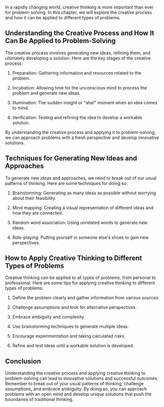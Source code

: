 
In a rapidly changing world, creative thinking is more important than ever for problem-solving. In this chapter, we will explore the creative process and how it can be applied to different types of problems.

Understanding the Creative Process and How It Can Be Applied to Problem-Solving
-------------------------------------------------------------------------------

The creative process involves generating new ideas, refining them, and ultimately developing a solution. Here are the key stages of the creative process:

1. Preparation: Gathering information and resources related to the problem.

2. Incubation: Allowing time for the unconscious mind to process the problem and generate new ideas.

3. Illumination: The sudden insight or "aha!" moment when an idea comes to mind.

4. Verification: Testing and refining the idea to develop a workable solution.

By understanding the creative process and applying it to problem-solving, we can approach problems with a fresh perspective and develop innovative solutions.

Techniques for Generating New Ideas and Approaches
--------------------------------------------------

To generate new ideas and approaches, we need to break out of our usual patterns of thinking. Here are some techniques for doing so:

1. Brainstorming: Generating as many ideas as possible without worrying about their feasibility.

2. Mind mapping: Creating a visual representation of different ideas and how they are connected.

3. Random word association: Using unrelated words to generate new ideas.

4. Role-playing: Putting yourself in someone else's shoes to gain new perspectives.

How to Apply Creative Thinking to Different Types of Problems
-------------------------------------------------------------

Creative thinking can be applied to all types of problems, from personal to professional. Here are some tips for applying creative thinking to different types of problems:

1. Define the problem clearly and gather information from various sources.

2. Challenge assumptions and look for alternative perspectives.

3. Embrace ambiguity and complexity.

4. Use brainstorming techniques to generate multiple ideas.

5. Encourage experimentation and taking calculated risks.

6. Refine and test ideas until a workable solution is developed.

Conclusion
----------

Understanding the creative process and applying creative thinking to problem-solving can lead to innovative solutions and successful outcomes. Remember to break out of your usual patterns of thinking, challenge assumptions, and embrace ambiguity. By doing so, you can approach problems with an open mind and develop unique solutions that push the boundaries of traditional thinking.
